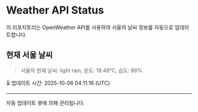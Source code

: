 
# Weather API Status

이 리포지토리는 OpenWeather API를 사용하여 서울의 날씨 정보를 자동으로 업데이트합니다.

## 현재 서울 날씨
> 서울의 현재 날씨: light rain, 온도: 19.48°C, 습도: 88%

⏳ 업데이트 시간: 2025-10-06 04:11:16 (UTC)

---
자동 업데이트 봇에 의해 관리됩니다.
